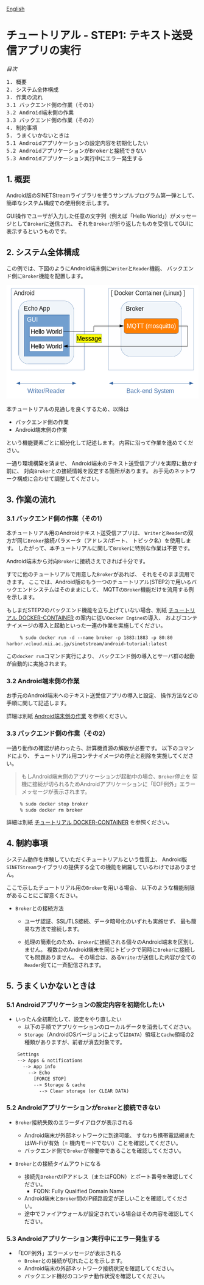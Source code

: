 <!--
Copyright (C) 2020-2021 National Institute of Informatics

Licensed to the Apache Software Foundation (ASF) under one
or more contributor license agreements.  See the NOTICE file
distributed with this work for additional information
regarding copyright ownership.  The ASF licenses this file
to you under the Apache License, Version 2.0 (the
"License"); you may not use this file except in compliance
with the License.  You may obtain a copy of the License at

  http://www.apache.org/licenses/LICENSE-2.0

Unless required by applicable law or agreed to in writing,
software distributed under the License is distributed on an
"AS IS" BASIS, WITHOUT WARRANTIES OR CONDITIONS OF ANY
KIND, either express or implied.  See the License for the
specific language governing permissions and limitations
under the License.
-->

[English](TUTORIAL-android-step1-overview.en.md)

# チュートリアル - STEP1: テキスト送受信アプリの実行

<em>目次</em>
<pre>
1. 概要
2. システム全体構成
3. 作業の流れ
3.1 バックエンド側の作業（その1）
3.2 Android端末側の作業
3.3 バックエンド側の作業（その2）
4. 制約事項
5. うまくいかないときは
5.1 Androidアプリケーションの設定内容を初期化したい
5.2 AndroidアプリケーションがBrokerと接続できない
5.3 Androidアプリケーション実行中にエラー発生する
</pre>


## 1. 概要

Android版のSINETStreamライブラリを使うサンプルプログラム第一弾として、
簡単なシステム構成での使用例を示します。

GUI操作でユーザが入力した任意の文字列（例えば「Hello World」）がメッセージとして`Broker`に送信され、
それを`Broker`が折り返したものを受信してGUIに表示するというものです。


## 2. システム全体構成

この例では、下図のようにAndroid端末側に`Writer`と`Reader`機能、
バックエンド側に`Broker`機能を配置します。

![構成](images/step1/system_model.png)

本チュートリアルの見通しを良くするため、以降は

* バックエンド側の作業
* Android端末側の作業

という機能要素ごとに細分化して記述します。
内容に沿って作業を進めてください。

一通り環境構築を済ませ、
Android端末のテキスト送受信アプリを実際に動かす前に、
対向`Broker`との接続情報を設定する箇所があります。
お手元のネットワーク構成に合わせて調整してください。


## 3. 作業の流れ
### 3.1 バックエンド側の作業（その1）

本チュートリアル用のAndroidテキスト送受信アプリは、
`Writer`と`Reader`の双方が同じ`Broker`接続パラメータ（アドレス/ポート、
トピック名）を使用します。
したがって、本チュートリアルに関して`Broker`に特別な作業は不要です。

Android端末から対向`Broker`に接続さえできれば十分です。

すでに他のチュートリアルで用意した`Broker`があれば、
それをそのまま流用できます。
ここでは、Android版のもう一つのチュートリアル(STEP2)で用いるバックエンドシステムはそのままにして、
MQTTの`Broker`機能だけを流用する例を示します。

もしまだSTEP2のバックエンド機能を立ち上げていない場合、別紙
[チュートリアル DOCKER-CONTAINER](sinetstreamhelper-tutorial-container/TUTORIAL-docker-container.md)
の案内に従い`Docker Engine`の導入、
およびコンテナイメージの導入と起動といった一連の作業を実施してください。

```console
     % sudo docker run -d --name broker -p 1883:1883 -p 80:80 harbor.vcloud.nii.ac.jp/sinetstream/android-tutorial:latest
```
この`docker run`コマンド実行により、
バックエンド側の導入とサーバ群の起動が自動的に実施されます。


### 3.2 Android端末側の作業

お手元のAndroid端末へのテキスト送受信アプリの導入と設定、
操作方法などの手順に関して記述します。

詳細は別紙
[Android端末側の作業](TUTORIAL-android-step1.md)
を参照ください。


### 3.3 バックエンド側の作業（その2）

一通り動作の確認が終わったら、計算機資源の解放が必要です。
以下のコマンドにより、
チュートリアル用コンテナイメージの停止と削除を実施してください。

> もしAndroid端末側のアプリケーションが起動中の場合、`Broker`停止を
> 契機に接続が切られるためAndroidアプリケーションに「EOF例外」エラー
> メッセージが表示されます。

```console
     % sudo docker stop broker
     % sudo docker rm broker
```

詳細は別紙
[チュートリアル DOCKER-CONTAINER](sinetstreamhelper-tutorial-container/TUTORIAL-docker-container.md)
を参照ください。


## 4. 制約事項

システム動作を体験していただくチュートリアルという性質上、
Android版`SINETStream`ライブラリの提供する全ての機能を網羅しているわけではありません。

ここで示したチュートリアル用の`Broker`を用いる場合、
以下のような機能制限があることにご留意ください。

* `Broker`との接続方法
    * ユーザ認証、SSL/TLS接続、データ暗号化のいずれも実施せず、
最も簡易な方法で接続します。

    * 処理の簡素化のため、`Broker`に接続される個々のAndroid端末を区別しません。
複数台のAndroid端末を同じトピックで同時に`Broker`に接続しても問題ありません。
その場合は、ある`Writer`が送信した内容が全ての`Reader`宛てに一斉配信されます。


## 5. うまくいかないときは
### 5.1 Androidアプリケーションの設定内容を初期化したい

* いったん全初期化して、設定をやり直したい
    * 以下の手順でアプリケーションのローカルデータを消去してください。
    * `Storage`（AndroidOSバージョンによっては`DATA`）領域と`Cache`領域の2種類がありますが、前者が消去対象です。

```
    Settings
    --> Apps & notifications
      --> App info
        --> Echo
          [FORCE STOP]
          --> Storage & cache
            --> Clear storage (or CLEAR DATA)
```

### 5.2 Androidアプリケーションが`Broker`と接続できない

* `Broker`接続失敗のエラーダイアログが表示される
    * Android端末が外部ネットワークに到達可能、
すなわち携帯電話網またはWi-Fiが有効（= 機内モードでない）ことを確認してください。
    * バックエンド側で`Broker`が稼働中であることを確認してください。

* `Broker`との接続タイムアウトになる
    * 接続先`Broker`のIPアドレス（またはFQDN）とポート番号を確認してください。
        * FQDN: Fully Qualified Domain Name
    * Android端末と`Broker`間のIP経路設定が正しいことを確認してください。
    * 途中でファイアウォールが設定されている場合はその内容を確認してください。


### 5.3 Androidアプリケーション実行中にエラー発生する

* 「EOF例外」エラーメッセージが表示される
    * `Broker`との接続が切れたことを示します。
    * Android端末の外部ネットワーク接続状況を確認してください。
    * バックエンド機材のコンテナ動作状況を確認してください。

